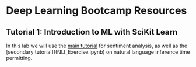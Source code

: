 # Deep Learning Bootcamp Resources

## Tutorial 1: Introduction to ML with SciKit Learn

In this lab we will use the [main tutorial](Introduction_to_Python_and_Sklearn.ipynb) for sentiment analysis, as well as the [secondary tutorial]](NLI_Exercise.ipynb) on natural language inference time permitting. 
